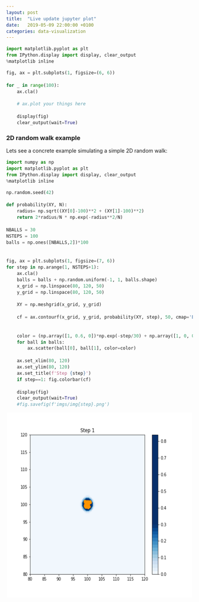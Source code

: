 ```yaml
---
layout: post
title:  "Live update jupyter plot"
date:   2019-05-09 22:00:00 +0100
categories: data-visualization
---
```


```python
import matplotlib.pyplot as plt
from IPython.display import display, clear_output
%matplotlib inline
```
```python
fig, ax = plt.subplots(1, figsize=(6, 6))

for _ in range(100):
    ax.cla()
    
    # ax.plot your things here
    
    display(fig)
    clear_output(wait=True)
```






### 2D random walk example
Lets see a concrete example simulating a simple 2D random walk:

```python
import numpy as np
import matplotlib.pyplot as plt
from IPython.display import display, clear_output
%matplotlib inline
```
```python
np.random.seed(42)

def probability(XY, N):
    radius= np.sqrt((XY[0]-100)**2 + (XY[1]-100)**2)
    return 2*radius/N * np.exp(-radius**2/N)
    
NBALLS = 30
NSTEPS = 100
balls = np.ones([NBALLS,2])*100


fig, ax = plt.subplots(1, figsize=(7, 6))
for step in np.arange(1, NSTEPS+1):
    ax.cla()
    balls = balls + np.random.uniform(-1, 1, balls.shape)
    x_grid = np.linspace(80, 120, 50)
    y_grid = np.linspace(80, 120, 50)
    
    XY = np.meshgrid(x_grid, y_grid)
    
    cf = ax.contourf(x_grid, y_grid, probability(XY, step), 50, cmap='Blues', vmin=0, vmax=0.3)
    

    color = (np.array([1, 0.6, 0])*np.exp(-step/30) + np.array([1, 0, 0])*(1-np.exp(-step/30)))
    for ball in balls:
        ax.scatter(ball[0], ball[1], color=color)
    
    ax.set_xlim(80, 120)
    ax.set_ylim(80, 120)
    ax.set_title(f'Step {step}')
    if step==1: fig.colorbar(cf)
    
    display(fig)
    clear_output(wait=True)
    #fig.savefig(f'imgs/img{step}.png')
```
<p style="text-align:center;"><img src="/asset/images/jupyter_live_update/random_walk.gif" alt="random walk" height="500" width="500"></p>







